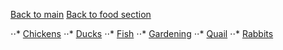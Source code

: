 [Back to main](../../README.md)
[Back to food section](../food.md)

⋅⋅* [Chickens](chicken.md)
⋅⋅* [Ducks](ducks.md)
⋅⋅* [Fish](fish.md)
⋅⋅* [Gardening](gardening.md)
⋅⋅* [Quail](quail.md)
⋅⋅* [Rabbits](rabbits.md)
